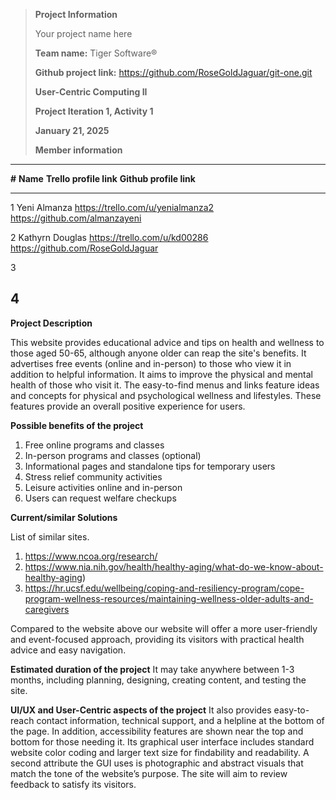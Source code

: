 > **Project Information**
>
> Your project name here
>
> **Team name:** Tiger Software®
>
> **Github project link:** https://github.com/RoseGoldJaguar/git-one.git
>
> **User-Centric Computing II**
>
> **Project Iteration 1, Activity 1**
>
> **January 21, 2025**
>
> **Member information**

  ----------------------------------------------------------------------------
  **\#**   **Name**                  **Trello profile link** **Github profile
                                                             link**
  -------- ------------------------- ----------------------- -----------------
  1         Yeni Almanza              https://trello.com/u/yenialmanza2  https://github.com/almanzayeni                                 

  2         Kathyrn Douglas           https://trello.com/u/kd00286       https://github.com/RoseGoldJaguar                                    

  3                                                          

  4                                                          
  ----------------------------------------------------------------------------

**Project Description**

This website provides educational advice and tips on health and wellness to those aged 50-65, although anyone older can reap the site's benefits. It advertises free events (online and in-person) to those who view it in addition to helpful information.  It aims to improve the physical and mental health of those who visit it.  The easy-to-find menus and links feature ideas and concepts for physical and psychological wellness and lifestyles.  These features provide an overall positive experience for users.

**Possible benefits of the project**

1. Free online programs and classes
2. In-person programs and classes (optional)
3. Informational pages and standalone tips for temporary users
4. Stress relief community activities
5. Leisure activities online and in-person
6. Users can request welfare checkups


**Current/similar Solutions**

List of similar sites.

1. https://www.ncoa.org/research/
2. https://www.nia.nih.gov/health/healthy-aging/what-do-we-know-about-healthy-aging)
3. https://hr.ucsf.edu/wellbeing/coping-and-resiliency-program/cope-program-wellness-resources/maintaining-wellness-older-adults-and-caregivers


Compared to the website above our website will offer a more user-friendly and event-focused approach, providing its visitors with practical health advice and easy navigation.

**Estimated duration of the project**
It may take anywhere between 1-3 months, including planning, designing, creating content, and testing the site.

**UI/UX and User-Centric aspects of the project**
It also provides easy-to-reach contact information, technical support, and a helpline at the bottom of the page.  In addition, accessibility features are shown near the top and bottom for those needing it.  Its graphical user interface includes standard website color coding and larger text size for findability and readability.  A second attribute the GUI uses is photographic and abstract visuals that match the tone of the website’s purpose.  The site will aim to review feedback to satisfy its visitors.
